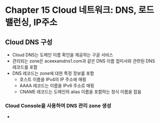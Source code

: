 # Chapter 15 Cloud 네트워크: DNS, 로드밸런싱, IP주소

## Cloud DNS 구성

* Cloud DNS는 도메인 이름 확인을 제공하는 구글 서비스
* 관리되는 zone은 aceexamdns1.com과 같은 DNS 이름 접미사와 관련된 DNS 레코드를 포함
* DNS 레코드는 zone에 대한 특정 정보를 포함
  * 호스트 이름을 IPv4의 IP 주소에 매핑
  * AAAA 레코드는 이름을 IPv6 주소로 매핑
  * CNAME 레코드는 도메인의 alias 이름을 포함하는 정식 이름을 잡음

### Cloud Console을 사용하여 DNS 관리 zone 생성

* 